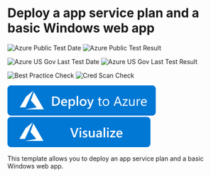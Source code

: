 # Deploy a app service plan and a basic Windows web app

![Azure Public Test Date](https://azurequickstartsservice.blob.core.windows.net/badges/101-webapp-basic-windows/PublicLastTestDate.svg)
![Azure Public Test Result](https://azurequickstartsservice.blob.core.windows.net/badges/101-webapp-basic-windows/PublicDeployment.svg)

![Azure US Gov Last Test Date](https://azurequickstartsservice.blob.core.windows.net/badges/101-webapp-basic-windows/FairfaxLastTestDate.svg)
![Azure US Gov Last Test Result](https://azurequickstartsservice.blob.core.windows.net/badges/101-webapp-basic-windows/FairfaxDeployment.svg)

![Best Practice Check](https://azurequickstartsservice.blob.core.windows.net/badges/101-webapp-basic-windows/BestPracticeResult.svg)
![Cred Scan Check](https://azurequickstartsservice.blob.core.windows.net/badges/101-webapp-basic-windows/CredScanResult.svg)

[![Deploy To Azure](https://raw.githubusercontent.com/Azure/azure-quickstart-templates/master/1-CONTRIBUTION-GUIDE/images/deploytoazure.svg?sanitize=true)](https://portal.azure.com/#create/Microsoft.Template/uri/https%3A%2F%2Fgithub.com%2FAzure%2Fazure-quickstart-templates%2Ftree%2Fmaster%2F101-webapp-basic-windows%2Fazuredeploy.json)
[![Visualize](https://raw.githubusercontent.com/Azure/azure-quickstart-templates/master/1-CONTRIBUTION-GUIDE/images/visualizebutton.svg?sanitize=true)](http://armviz.io/#/?load=https://github.com/Azure/azure-quickstart-templates/tree/master/101-webapp-basic-windows/azuredeploy.json)

This template allows you to deploy an app service plan and a basic Windows web app. 



